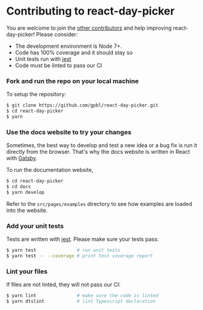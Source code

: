 # Contributing to react-day-picker

You are welcome to join the [other contributors](https://github.com/gpbl/react-day-picker/graphs/contributors) and help improving react-day-picker! Please consider:

* The development environment is Node 7+.
* Code has 100% coverage and it should stay so
* Unit tests run with [jest](https://facebook.github.io/jest/)
* Code must be linted to pass our CI

### Fork and run the repo on your local machine

To setup the repository:

```bash
$ git clone https://github.com/gpbl/react-day-picker.git
$ cd react-day-picker
$ yarn
```

### Use the docs website to try your changes

Sometimes, the best way to develop and test a new idea or a bug fix is run it directly from the browser. That's why the docs website is written in React with [Gatsby](http://gatsbyjs.org).

To run the documentation website, 

```bash
$ cd react-day-picker
$ cd docs
$ yarn develop
```

Refer to the `src/pages/examples` directory to see how examples are loaded into the website.

### Add your unit tests

Tests are written with [jest](https://facebook.github.io/jest/). Please make sure your tests pass:

```bash
$ yarn test               # run unit tests
$ yarn test -- --coverage # print test coverage report
```

### Lint your files

If files are not linted, they will not pass our CI:

```bash
$ yarn lint               # make sure the code is linted
$ yarn dtslint            # lint Typescript declaration
```
